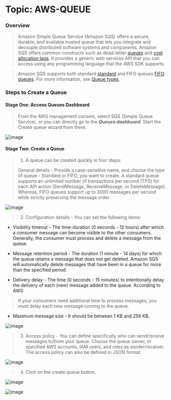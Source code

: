 # Topic: AWS-QUEUE

### Overview

> Amazon Simple Queue Service (Amazon SQS) offers a secure, durable, and available hosted queue that lets you integrate and decouple distributed software systems and components. Amazon SQS offers common constructs such as dead-letter [queues](https://docs.aws.amazon.com/AWSSimpleQueueService/latest/SQSDeveloperGuide/sqs-dead-letter-queues.html) and [cost allocation tags](https://docs.aws.amazon.com/AWSSimpleQueueService/latest/SQSDeveloperGuide/sqs-queue-tags.html). It provides a generic web services API that you can access using any programming language that the AWS SDK supports.

> Amazon SQS supports both standard [standard](https://docs.aws.amazon.com/AWSSimpleQueueService/latest/SQSDeveloperGuide/standard-queues.html) and FIFO queues [FIFO queues](https://docs.aws.amazon.com/AWSSimpleQueueService/latest/SQSDeveloperGuide/FIFO-queues.html). For more information, see [Queue types](https://docs.aws.amazon.com/AWSSimpleQueueService/latest/SQSDeveloperGuide/welcome.html#sqs-queue-types).

### Steps to Create a Queue

#### Stage One: Access Queues Dashboard

> From the AWS management console, select SQS (Simple Queue Service), or you can directly go to the ***Queues dashboard***. Start the Create queue wizard from there.

![image](https://user-images.githubusercontent.com/40290711/170339168-413de440-90be-4767-ae77-6c5f74aceabf.png)

#### Stage Two: Create a Queue

> 1. A queue can be created quickly in four steps:

> General details - Provide a case-sensitive name, and choose the type of queue - Standard or FIFO, you want to create. A standard queue supports an unlimited number of transactions per second (TPS) for each API action (SendMessage, ReceiveMessage, or DeleteMessage). Whereas, FIFO queues support up to 3000 messages per second while strictly preserving the message order.

![image](https://user-images.githubusercontent.com/40290711/170339437-48276046-3f08-40fd-b403-266fc7a31d2b.png)

> 2. Configuration details - You can set the following items:

- Visibility timeout - The time-duration (0 seconds - 12 hours) after which a consumer message can become visible to the other consumers. Generally, the consumer must process and delete a message from the queue.


- Message retention period - The duration (1 minute - 14 days) for which the queue retains a message that does not get deleted. Amazon SQS will automatically delete messages that have been in a queue for more than the specified period.


- Delivery delay - The time (0 seconds - 15 minutes) to intentionally delay the delivery of each (new) message added to the queue. According to AWS:

> If your consumers need additional time to process messages, you must delay each new message coming to the queue.

- Maximum message size - It should be between 1 KB and 256 KB.

![image](https://user-images.githubusercontent.com/40290711/170341746-19c362ec-77e6-4366-980f-fd2c542b9c8f.png)

> 3. Access policy - You can define specifically who can send/receive messages to/from your queue. Choose the queue owner, or specified AWS accounts, IAM users, and roles as sender/receiver. The access policy can also be defined in JSON format.

![image](https://user-images.githubusercontent.com/40290711/170342395-e9108b72-0fb6-4ff4-abeb-e889b4ced80d.png)

> 4. Click on the create queue button.

![image](https://user-images.githubusercontent.com/40290711/170343399-44c3c395-96c9-4046-a2e4-aa3af17a671e.png)




![image](https://user-images.githubusercontent.com/40290711/170347575-f5ae5a12-3cfd-4200-aef7-5aacb0274160.png)

